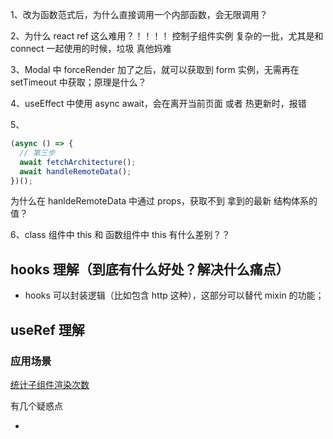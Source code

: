 1、改为函数范式后，为什么直接调用一个内部函数，会无限调用？

2、为什么 react ref 这么难用？！！！！
控制子组件实例 复杂的一批，尤其是和 connect 一起使用的时候，垃圾
真他妈难

3、Modal 中 forceRender 加了之后，就可以获取到 form 实例，无需再在 setTimeout 中获取；原理是什么？

4、useEffect 中使用 async await，会在离开当前页面 或者 热更新时，报错

5、

```javascript
(async () => {
  // 第三步
  await fetchArchitecture();
  await handleRemoteData();
})();
```

为什么在 hanldeRemoteData 中通过 props，获取不到 拿到的最新 结构体系的值？

6、class 组件中 this 和 函数组件中 this 有什么差别？？

## hooks 理解（到底有什么好处？解决什么痛点）

- hooks 可以封装逻辑（比如包含 http 这种），这部分可以替代 mixin 的功能；

## useRef 理解

### 应用场景

[统计子组件渲染次数](https://hooks.umijs.org/zh-CN/hooks/advanced/use-persist-fn#%E4%BB%A3%E7%A0%81%E6%BC%94%E7%A4%BA)

有几个疑惑点

-
